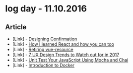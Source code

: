# log day - 11.10.2016

## Article

- \[Link\] - [Designing Confirmation](https://uxdesign.cc/designing-confirmation-278d159723e#.tjl2g7u9n)
- \[Link\] - [How I learned React and how you can too](https://medium.com/@sgroff04/how-i-learned-react-and-how-you-can-too-6714a48e984a#.h8tt4ek77)
- \[Link\] - [Retiring vue-resource](https://medium.com/the-vue-point/retiring-vue-resource-871a82880af4#.pbqptu1du)
- \[Link\] - [7 UX Design Trends to Watch out for in 2017](https://inkoniq.com/blog/7-ux-design-trends-to-watch-out-for-in-2017/)
- \[Link\] - [Unit Test Your JavaScript Using Mocha and Chai](https://www.sitepoint.com/unit-test-javascript-mocha-chai/)
- \[Link\] - [Introduction to Docker](https://medium.com/@BuddyWorks/introduction-to-docker-a7d9e1f6c0b3#.adt96adsr)
